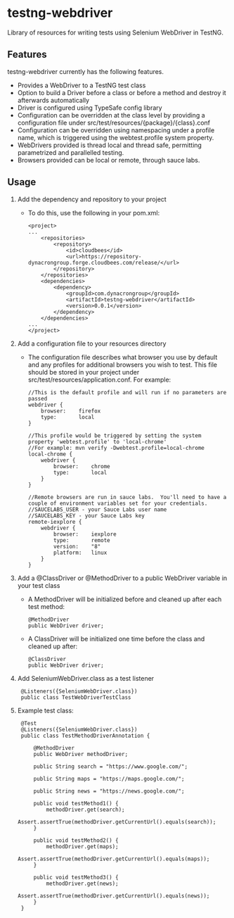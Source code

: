 testng-webdriver
===============

Library of resources for writing tests using Selenium WebDriver in TestNG.

Features
---------------

testng-webdriver currently has the following features.

* Provides a WebDriver to a TestNG test class
* Option to build a Driver before a class or before a method and destroy it afterwards automatically
* Driver is configured using TypeSafe config library
* Configuration can be overridden at the class level by providing a configuration file under src/test/resources/{package}/{class}.conf
* Configuration can be overridden using namespacing under a profile name, which is triggered using the webtest.profile system property.
* WebDrivers provided is thread local and thread safe, permitting parametrized and parallelled testing.
* Browsers provided can be local or remote, through sauce labs.

Usage
---------------

1. Add the dependency and repository to your project
    - To do this, use the following in your pom.xml:
    
        ```
        <project>
        ...
            <repositories>
                <repository>
                    <id>cloudbees</id>
                    <url>https://repository-dynacrongroup.forge.cloudbees.com/release/</url>
                </repository>
            </repositories>
            <dependencies>
                <dependency>
                    <groupId>com.dynacrongroup</groupId>
                    <artifactId>testng-webdriver</artifactId>
                    <version>0.0.1</version>
                </dependency>
            </dependencies>
        ...
        </project>
        ```

2. Add a configuration file to your resources directory
    - The configuration file describes what browser you use by default and any profiles for additional browsers you wish to
test.  This file should be stored in your project under src/test/resources/application.conf.  For example:

        ```
        //This is the default profile and will run if no parameters are passed
        webdriver {
            browser:    firefox
            type:       local
        }

        //This profile would be triggered by setting the system property 'webtest.profile' to 'local-chrome'
        //For example: mvn verify -Dwebtest.profile=local-chrome
        local-chrome {
            webdriver {
                browser:    chrome
                type:       local
            }
        }

        //Remote browsers are run in sauce labs.  You'll need to have a couple of environment variables set for your credentials.
        //SAUCELABS_USER - your Sauce Labs user name
        //SAUCELABS_KEY - your Sauce Labs key
        remote-iexplore {
            webdriver {
                browser:    iexplore
                type:       remote
                version:    "8"
                platform:   linux
            }
        }
        ```

3. Add a @ClassDriver or @MethodDriver to a public WebDriver variable in your test class
    - A MethodDriver will be initialized before and cleaned up after each test method:

        ```
        @MethodDriver
        public WebDriver driver;
        ```
    - A ClassDriver will be initialized one time before the class and cleaned up after:

        ```
        @ClassDriver
        public WebDriver driver;
        ```

4. Add SeleniumWebDriver.class as a test listener

        @Listeners({SeleniumWebDriver.class})
        public class TestWebDriverTestClass


5. Example test class:


        @Test
        @Listeners({SeleniumWebDriver.class})
        public class TestMethodDriverAnnotation {

            @MethodDriver
            public WebDriver methodDriver;

            public String search = "https://www.google.com/";

            public String maps = "https://maps.google.com/";

            public String news = "https://news.google.com/";

            public void testMethod1() {
                methodDriver.get(search);
                Assert.assertTrue(methodDriver.getCurrentUrl().equals(search));
            }

            public void testMethod2() {
                methodDriver.get(maps);
                Assert.assertTrue(methodDriver.getCurrentUrl().equals(maps));
            }

            public void testMethod3() {
                methodDriver.get(news);
                Assert.assertTrue(methodDriver.getCurrentUrl().equals(news));
            }
        }
